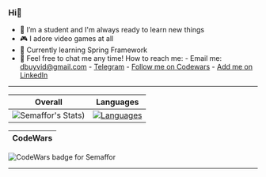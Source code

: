 ### Hi👋

- 🔭 I’m a student and I'm always ready to learn new things
- 🎮 I adore video games at all
- 🌱 Currently learning Spring Framework
- 💬 Feel free to chat me any time!
How to reach me:
      - Email me: dbuyvid@gmail.com
      - [Telegram](https://t.me/DimonchQ/)
      - [Follow me on Codewars](https://www.codewars.com/users/Semaffor/)
      - [Add me on LinkedIn](https://www.linkedin.com/in/dima-buyvid-4b2a44172/)

***
Overall                    |  Languages
:-------------------------:|:-------------------------:
![Semaffor's Stats](https://github-readme-stats.vercel.app/api?username=Semaffor&show_icons=true&theme=tokyonight&hide=contribs,prs)) | [![Languages](https://github-readme-stats.vercel.app/api/top-langs/?username=Semaffor&langs_count=8&layout=compact)](https://github.com/Semaffor)

CodeWars                   | 
:-------------------------:|
![CodeWars badge for Semaffor](https://www.codewars.com/users/Semaffor/badges/large)
***
